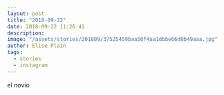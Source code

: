 ```yaml
---
layout: post
title: "2018-09-22"
date: 2018-09-22 11:26:41
description: 
image: "/assets/stories/201809/37525459baa50f4aa1dbbe66d0b49aaa.jpg"
author: Elise Plain
tags: 
  - stories
  - instagram
---
```


el novio
<p></p>
